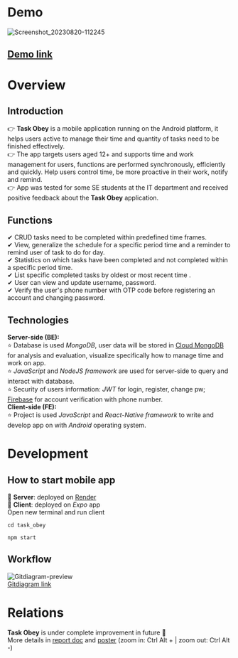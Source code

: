 # Demo
![Screenshot_20230820-112245](https://github.com/Tuan2210/N10_KLTN_TaskObey/assets/84191285/71f3174e-533f-4dc6-95f5-9b7002c43a0e)
## [Demo link](https://www.youtube.com/watch?v=PopSXY28F-o)

# Overview
## Introduction
  👉 __Task Obey__ is a mobile application running on the Android platform, it helps users active to manage their time and quantity of tasks need to be finished effectively. <br>
  👉 The app targets users aged 12+ and supports time and work management for users, functions are performed synchronously, efficiently and quickly. Help users control time, be more proactive in their work, notify and remind. <br>
  👉 App was tested for some SE students at the IT department and received positive feedback about the __Task Obey__ application.
## Functions
  ✔ CRUD tasks need to be completed within predefined time frames. <br>
  ✔ View, generalize the schedule for a specific period time and a reminder to remind user of task to do for day. <br>
  ✔ Statistics on which tasks have been completed and not completed within a specific period time. <br>
  ✔ List specific completed tasks by oldest or most recent time . <br>
  ✔ User can view and update username, password. <br>
  ✔ Verify the user's phone number with OTP code before registering an account and changing password. <br>
## Technologies
  __Server-side (BE):__ <br>
  ⭐ Database is used _MongoDB_, user data will be stored in [Cloud MongoDB](https://cloud.mongodb.com) for analysis and evaluation, visualize specifically how to manage time and work on app. <br>
  ⭐ _JavaScript_ and _NodeJS framework_ are used for server-side to query and interact with database. <br>
  ⭐ Security of users information: _JWT_ for login, register, change pw; [Firebase](https://firebase.google.com) for account verification with phone number. <br>
  __Client-side (FE):__ <br>
  ⭐ Project is used _JavaScript_ and _React-Native framework_ to write and develop app on with _Android_ operating system. <br>

# Development
## How to start mobile app
  📁 __Server__: deployed on [Render](https://render.com/) <br>
  📁 __Client__: deployed on _Expo_ app <br>
  Open new terminal and run client
```
cd task_obey
```
```
npm start
```
## Workflow
![Gitdiagram-preview](https://github.com/user-attachments/assets/bf2ff95c-aa3d-44e5-bf88-c5e47186a4ce) <br>
[Gitdiagram link](https://gitdiagram.com/tuan2210/n10_kltn_taskobey)

# Relations
__Task Obey__ is under complete improvement in future 🎇 <br>
More details in [report doc](https://docs.google.com/document/d/1FqH27W7Zhne9J0hjRXz99-RFv__XE8JW/edit?usp=sharing&ouid=103328601520413907785&rtpof=true&sd=true) and [poster](https://docs.google.com/presentation/d/1RBCEvu2MLTKRxUrbWAJekNfOsUmk2gUi/edit?usp=sharing&ouid=103328601520413907785&rtpof=true&sd=true) (zoom in: Ctrl Alt + | zoom out: Ctrl Alt -)
